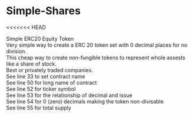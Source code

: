 # Simple-Shares
<<<<<<< HEAD

Simple ERC20 Equity Token  
Very simple way to create a ERC 20 token set with 0 decimal places for no division.  
This cheap way to create non-fungible tokens to represent whole assests like a share of stock.  
Best or privately traded companies.  
See line 33 to set contract name  
See line 50 for long name of contract  
See line 52 for ticker symbol  
See line 53 for the relationship of decimal and issue  
See line 54 for 0 (zero) decimals making the token non-divisable  
See line 55 for total supply  

